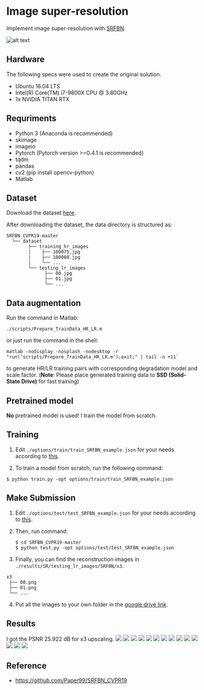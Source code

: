 # Image super-resolution
Implement image super-resolution with [SRFBN](https://github.com/Paper99/SRFBN_CVPR19).

![alt text](https://github.com/danny91708/Selected-Topics-in-Visual-Recognition-using-Deep-Learning/blob/main/HW4/figs/superResolution.png?raw=true)

## Hardware
The following specs were used to create the original solution.
- Ubuntu 16.04 LTS
- Intel(R) Core(TM) i7-9800X CPU @ 3.80GHz
- 1x NVIDIA TITAN RTX

## Requriments
- Python 3 (Anaconda is recommended)
- skimage
- imageio
- Pytorch (Pytorch version >=0.4.1 is recommended)
- tqdm 
- pandas
- cv2 (pip install opencv-python)
- Matlab 

## Dataset
Download the dataset [here](https://drive.google.com/drive/u/0/folders/1H-sIY7zj42Fex1ZjxxSC3PV1pK4Mij6x).

After downloading the dataset, the data directory is structured as:
```
SRFBN_CVPR19-master
  └── dataset
        ├── training_hr_images
        |    ├── 100075.jpg
        |    ├── 100080.jpg
        |    └── ...
        └── testing_lr_images
              ├── 00.jpg
              ├── 01.jpg
              └── ...
```

## Data augmentation
Run the command in Matlab:
```shell
./scripts/Prepare_TrainData_HR_LR.m
```

or just run the command in the shell:
```shell
matlab -nodisplay -nosplash -nodesktop -r "run('scripts/Prepare_TrainData_HR_LR.m');exit;" | tail -n +11` 
```

to generate HR/LR training pairs with corresponding degradation model and scale factor. (**Note**: Please place generated training data to **SSD (Solid-State Drive)** for fast training)

## Pretrained model
**No** pretrained model is used! I train the model from scratch.

## Training
1. Edit `./options/train/train_SRFBN_example.json` for your needs according to [this](https://github.com/Paper99/SRFBN_CVPR19/blob/master/options/train/README.md).

2. To train a model from scratch, run the following command:
```shell
$ python train.py -opt options/train/train_SRFBN_example.json
```

## Make Submission
1. Edit `./options/test/test_SRFBN_example.json` for your needs according to [this](https://github.com/Paper99/SRFBN_CVPR19/blob/master/options/test/README.md).

2. Then, run command:
   ```shell
   $ cd SRFBN_CVPR19-master
   $ python test.py -opt options/test/test_SRFBN_example.json
   ```

3. Finally, you can find the reconstruction images in `./results/SR/testing_lr_images/SRFBN/x3`.
```
x3
 ├── 00.png
 ├── 01.png
 └── ...
```

4. Put all the images to your own folder in the [google drive link](https://drive.google.com/drive/folders/1sbb527to9S8Ej-25QOb0IrQ-d2TDBcYK).

## Results
I got the PSNR 25.922 dB for x3 upscaling.
![](figs/results/00.png)
![](figs/results/01.png)
![](figs/results/02.png)
![](figs/results/03.png)
![](figs/results/04.png)
![](figs/results/05.png)
![](figs/results/06.png)
![](figs/results/07.png)
![](figs/results/08.png)
![](figs/results/09.png)
![](figs/results/10.png)
![](figs/results/11.png)
![](figs/results/12.png)
![](figs/results/13.png)

## Reference
- https://github.com/Paper99/SRFBN_CVPR19
